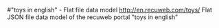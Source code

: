 #"toys in english" - Flat file data model
http://en.recuweb.com/toys/
Flat JSON file data model of the recuweb portal "toys in english"
